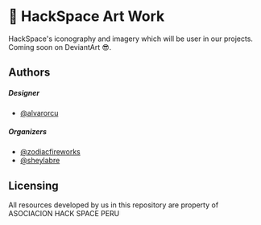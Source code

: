 # :honeybee: HackSpace Art Work

HackSpace's iconography and imagery which will be user in our projects.
Coming soon on DeviantArt :sunglasses:.

## Authors
##### Designer
* [@alvarorcu](https://github.com/alvarorcu)

##### Organizers
* [@zodiacfireworks](https://github.com/zodiacfireworks)
* [@sheylabre](https://github.com/sheylabre)

## Licensing

All resources developed by us in this repository are property
of ASOCIACION HACK SPACE PERU

